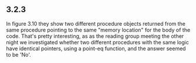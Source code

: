 3.2.3
-----

In figure 3.10 they show two different procedure objects returned from the
same procedure pointing to the same "memory location" for the body of the code. That's pretty interesting, as as the reading group meeting the other night we investigated whether two different procedures with the same logic have identical pointers, using a point-eq function, and the answer seemed to be
'No'.

